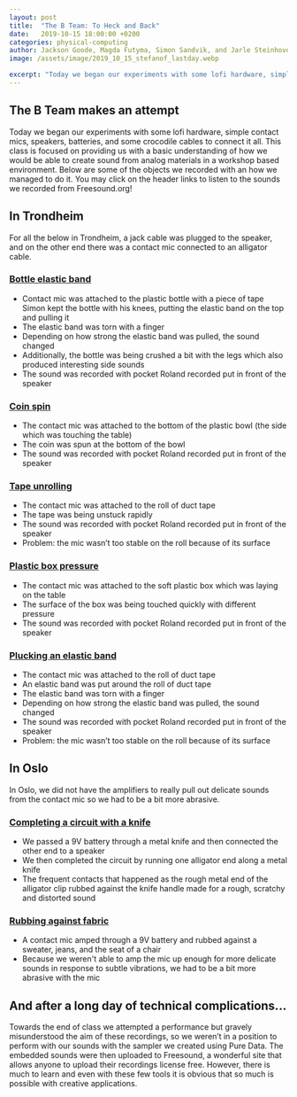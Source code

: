 ```yaml
---
layout: post
title:  "The B Team: To Heck and Back"
date:   2019-10-15 18:00:00 +0200
categories: physical-computing
author: Jackson Goode, Magda Futyma, Simon Sandvik, and Jarle Steinhovden
image: /assets/image/2019_10_15_stefanof_lastday.webp

excerpt: "Today we began our experiments with some lofi hardware, simple contact mics, speakers, batteries, and some crocodile cables to connect it all. We left in pieces."
---
```

## The B Team makes an attempt

Today we began our experiments with some lofi hardware, simple contact mics, speakers, batteries, and some crocodile cables to connect it all. This class is focused on providing us with a basic understanding of how we would be able to create sound from analog materials in a workshop based environment. Below are some of the objects we recorded with an how we managed to do it. You may click on the header links to listen to the sounds we recorded from Freesound.org!

## In Trondheim
For all the below in Trondheim, a jack cable was plugged to the speaker, and on the other end there was a contact mic connected to an alligator cable.

### [Bottle elastic band](https://freesound.org/people/jacksongoode/sounds/488517/)
- Contact mic was attached to the plastic bottle with a piece of tape
Simon kept the bottle with his knees, putting the elastic band on the top and pulling it
- The elastic band was torn with a finger
- Depending on how strong the elastic band was pulled, the sound changed
- Additionally, the bottle was being crushed a bit with the legs which also produced interesting side sounds
- The sound was recorded with pocket Roland recorded put in front of the speaker

### [Coin spin](https://freesound.org/people/jacksongoode/sounds/488516/)
- The contact mic was attached to the bottom of the plastic bowl (the side which was touching the table)
- The coin was spun at the bottom of the bowl
- The sound was recorded with pocket Roland recorded put in front of the speaker

### [Tape unrolling](https://freesound.org/people/jacksongoode/sounds/488515/)
- The contact mic was attached to the roll of duct tape
- The tape was being unstuck rapidly
- The sound was recorded with pocket Roland recorded put in front of the speaker
- Problem: the mic wasn’t too stable on the roll because of its surface

### [Plastic box pressure](https://freesound.org/people/jacksongoode/sounds/488514/)
- The contact mic was attached to the soft plastic box which was laying on the table
- The surface of the box was being touched quickly with different pressure
- The sound was recorded with pocket Roland recorded put in front of the speaker

### [Plucking an elastic band](https://freesound.org/people/jacksongoode/sounds/488520/)
- The contact mic was attached to the roll of duct tape
- An elastic band was put around the roll of duct tape
- The elastic band was torn with a finger
- Depending on how strong the elastic band was pulled, the sound changed
- The sound was recorded with pocket Roland recorded put in front of the speaker
- Problem: the mic wasn’t too stable on the roll because of its surface

## In Oslo
In Oslo, we did not have the amplifiers to really pull out delicate sounds from the contact mic so we had to be a bit more abrasive.
### [Completing a circuit with a knife](https://freesound.org/people/jacksongoode/sounds/488518/)
- We passed a 9V battery through a metal knife and then connected the other end to a speaker
- We then completed the circuit by running one alligator end along a metal knife
- The frequent contacts that happened as the rough metal end of the alligator clip rubbed against the knife handle made for a rough, scratchy and distorted sound


### [Rubbing against fabric](https://freesound.org/people/jacksongoode/sounds/488519/)
- A contact mic amped through a 9V battery and rubbed against a sweater, jeans, and the seat of a chair
- Because we weren't able to amp the mic up enough for more delicate sounds in  response to subtle vibrations, we had to be a bit more abrasive with the mic

## And after a long day of technical complications...
Towards the end of class we attempted a performance but gravely misunderstood the aim of these recordings, so we weren’t in a position to perform with our sounds with the sampler we created using Pure Data. The embedded sounds were then uploaded to Freesound, a wonderful site that allows anyone to upload their recordings license free. However, there is much to learn and even with these few tools it is obvious that so much is possible with creative applications.
